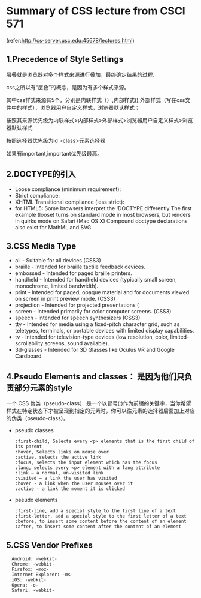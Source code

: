 # Summary of CSS lecture from CSCI 571 
(refer:http://cs-server.usc.edu:45678/lectures.html)

## 1.Precedence of Style Settings
层叠就是浏览器对多个样式来源进行叠加，最终确定结果的过程.

css之所以有“层叠”的概念，是因为有多个样式来源。

其中css样式来源有5个，分别是内联样式（<a style="">）,内部样式(<style></style>),外部样式（写在css文件中的样式），浏览器用户自定义样式，浏览器默认样式；

按照其来源优先级为内联样式>内部样式>外部样式>浏览器用户自定义样式>浏览器默认样式

按照选择器优先级为id >class>元素选择器

如果有important,important优先级最高。


## 2.DOCTYPE的引入
* Loose compliance (minimum requirement): 
      <!DOCTYPE HTML PUBLIC "-//W3C//DTD HTML 4.01 Transitional//EN” "http://www.w3.org/TR/html4/loose.dtd">
* Strict compliance: 
      <!DOCTYPE html PUBLIC “@-//W3C//DTD XHTML 1.0 Strict//EN”  	“http://www.w3.org/TR/html4/strict.dtd”>
* XHTML Transitional compliance (less strict):
      <!DOCTYPE html PUBLIC “@-//W3C//DTD XHTML 1.0 Transitional//EN”   “http://www.w3.org/TR/xhtml1/DTD/xhtml1-transitional-dtd”>
* for HTML5:
      <!DOCTYPE html> 
Some browsers interpret the !DOCTYPE differently
The first example (loose) turns on standard mode in most browsers, but renders in quirks mode on Safari (Mac OS X)
Compound doctype declarations also exist for MathML and SVG

## 3.CSS Media Type
* all - Suitable for all devices (CSS3)
* braille - Intended for braille tactile feedback devices.
* embossed - Intended for paged braille printers.
* handheld - Intended for handheld devices (typically small screen, monochrome, limited bandwidth).
* print - Intended for paged, opaque material and for documents viewed on screen in print preview mode. (CSS3)
* projection - Intended for projected presentations (
* screen - Intended primarily for color computer screens. (CSS3)
* speech - intended for speech synthesizers (CSS3)
* tty - Intended for media using a fixed-pitch character grid, such as teletypes, terminals, or portable devices with limited display capabilities.
* tv - Intended for television-type devices (low resolution, color, limited-scrollability screens, sound available).
* 3d-glasses - Intended for 3D Glasses like Oculus VR and Google Cardboard.


## 4.Pseudo Elements and classes： 是因为他们只负责部分元素的style
一个 CSS  伪类（pseudo-class） 是一个以冒号(:)作为前缀的关键字，当你希望样式在特定状态下才被呈现到指定的元素时，你可以往元素的选择器后面加上对应的伪类（pseudo-class）。

* pseudo classes

      :first-child, Selects every <p> elements that is the first child of its parent
      :hover, Selects links on mouse over
      :active, selects the active link
      :focus, selects the input element which has the focus
      :lang, selects every <p> element with a lang attribute
      :link – a normal, un-visited link
      :visited – a link the user has visited
      :hover - a link when the user mouses over it
      :active - a link the moment it is clicked

* pseudo elements

      :first-line, add a special style to the first line of a text
      :first-letter, add a special style to the first letter of a text
      :before, to insert some content before the content of an element
      :after, to insert some content after the content of an element

## 5.CSS Vendor Prefixes
      Android: -webkit-
      Chrome: -webkit-
      Firefox: -moz-
      Internet Explorer: -ms-
      iOS: -webkit-
      Opera: -o-
      Safari: -webkit-
